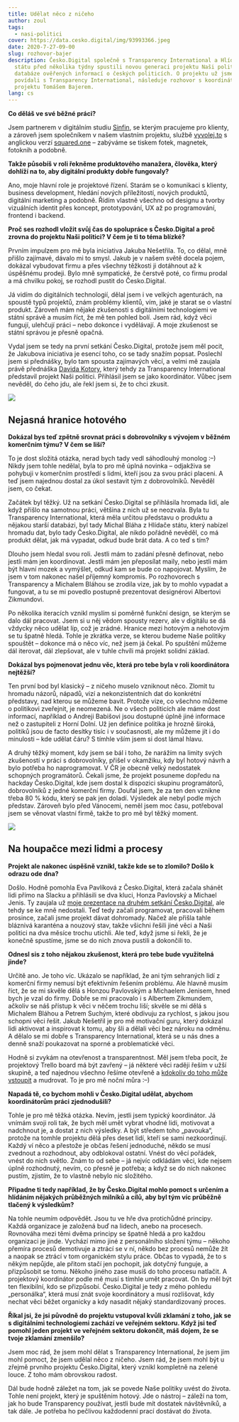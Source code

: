 ```yaml
---
title: Udělat něco z ničeho
author: zoul
tags:
  - nasi-politici
cover: https://data.cesko.digital/img/93993366.jpeg
date: 2020-7-27-09-00
slug: rozhovor-bajer
description: Česko.Digital společně s Transparency International a Hlídačem
  státu před několika týdny spustili novou generaci projektu Naši politici,
  databáze ověřených informací o českých politicích. O projektu už jsme si
  povídali s Transparency International, následuje rozhovor s koordinátorem
  projektu Tomášem Bajerem.
lang: cs
---
```


**Co děláš ve své běžné práci?**

Jsem partnerem v digitálním studiu [Sinfin](https://sinfin.digital), se kterým pracujeme pro klienty, a zároveň jsem společníkem v našem vlastním projektu, službě [vyvolej.to](https://www.vyvolej.to) s anglickou verzí [squared.one](https://www.squared.one) – zabýváme se tiskem fotek, magnetek, fotoknih a podobně.

**Takže působíš v roli řekněme produktového manažera, člověka, který dohlíží na to, aby digitální produkty dobře fungovaly?**

Ano, moje hlavní role je projektové řízení. Starám se o komunikaci s klienty, business development, hledání nových příležitostí, nových produktů, digitální marketing a podobně. Řídím vlastně všechno od designu a tvorby vizuálních identit přes koncept, prototypování, UX až po programování, frontend i backend.

**Proč ses rozhodl vložit svůj čas do spolupráce s Česko.Digital a proč zrovna do projektu Naši politici? V čem je ti to téma blízké?**

Prvním impulzem pro mě byla iniciativa Jakuba Nešetřila. To, co dělal, mně přišlo zajímavé, dávalo mi to smysl. Jakub je v našem světě docela pojem, dokázal vybudovat firmu a přes všechny těžkosti ji dotáhnout až k úspěšnému prodeji. Bylo mně sympatické, že čerstvě poté, co firmu prodal a má chvilku pokoj, se rozhodl pustit do Česko.Digital.

Já vidím do digitálních technologií, dělal jsem i ve velkých agenturách, na spoustě typů projektů, znám problémy klientů, vím, jaké je starat se o vlastní produkt. Zároveň mám nějaké zkušenosti s digitálními technologiemi ve státní správě a musím říct, že mě ten pohled bolí. Jsem rád, když věci fungují, ulehčují práci – nebo dokonce i vydělávají. A moje zkušenost se státní správou je přesně opačná.

Vydal jsem se tedy na první setkání Česko.Digital, protože jsem měl pocit, že Jakubova iniciativa je esencí toho, co se tady snažím popsat. Poslechl jsem si přednášky, bylo tam spousta zajímavých věcí, a velmi mě zaujala právě přednáška [Davida Kotory](https://slideslive.com/38916335/nasipoliticicz), který tehdy za Transparency International představil projekt Naši politici. Přihlásil jsem se jako koordinátor. Vůbec jsem nevěděl, do čeho jdu, ale řekl jsem si, že to chci zkusit.

![](https://data.cesko.digital/img/86657bbb.jpg)

## Nejasná hranice hotového

**Dokázal bys teď zpětně srovnat práci s dobrovolníky s vývojem v běžném komerčním týmu? V čem se liší?**

To je dost složitá otázka, nerad bych tady vedl sáhodlouhý monolog :–) Nikdy jsem tohle nedělal, byla to pro mě úplná novinka – odjakživa se pohybuji v komerčním prostředí s lidmi, kteří jsou za svou práci placeni. A teď jsem najednou dostal za úkol sestavit tým z dobrovolníků. Nevěděl jsem, co čekat.

Začátek byl těžký. Už na setkání Česko.Digital se přihlásila hromada lidí, ale když přišlo na samotnou práci, většina z nich už se neozvala. Byla tu Transparency International, která měla určitou představu o produktu a nějakou starší databázi, byl tady Michal Bláha z Hlídače státu, který nabízel hromadu dat, bylo tady Česko.Digital, ale nikdo pořádně nevěděl, co má produkt dělat, jak má vypadat, odkud bude brát data. A co teď s tím?

Dlouho jsem hledal svou roli. Jestli mám to zadání přesně definovat, nebo jestli mám jen koordinovat. Jestli mám jen přeposílat maily, nebo jestli mám být hlavní mozek a vymýšlet, odkud kam se bude co napojovat. Myslím, že jsem v tom nakonec našel příjemný kompromis. Po rozhovorech s Transparency a Michalem Bláhou se zrodila vize, jak by to mohlo vypadat a fungovat, a tu se mi povedlo postupně prezentovat designérovi Albertovi Zikmundovi.

Po několika iteracích vznikl myslím si poměrně funkční design, se kterým se dalo dál pracovat. Jsem si u něj vědom spousty rezerv, ale v digitálu se dá vždycky něco udělat líp, což je zrádné. Hranice mezi hotovým a nehotovým se tu špatně hledá. Tohle je zkrátka verze, se kterou budeme Naše politiky spouštět – dokonce má o něco víc, než jsem já čekal. Po spuštění můžeme dál iterovat, dál zlepšovat, ale v tuhle chvíli má projekt solidní základ.

**Dokázal bys pojmenovat jednu věc, která pro tebe byla v roli koordinátora nejtěžší?**

Ten první bod byl klasický – z ničeho muselo vzniknout něco. Zlomit tu hromadu názorů, nápadů, vizí a nekonzistentních dat do konkrétní představy, nad kterou se můžeme bavit. Protože vize, co všechno můžeme o politikovi zveřejnit, je neomezená. Ne o všech politicích ale máme dost informací, například o Andreji Babišovi jsou dostupné úplně jiné informace než o zastupiteli z Horní Dolní. Už jen definice politika je hrozně široká, politiků jsou de facto desítky tisíc i v současnosti, ale my můžeme jít i do minulosti – kde udělat čáru? S tímhle vším jsem si dost lámal hlavu.

A druhý těžký moment, kdy jsem se bál i toho, že narážím na limity svých zkušeností v práci s dobrovolníky, přišel v okamžiku, kdy byl hotový návrh a bylo potřeba ho naprogramovat. V ČR je obecně velký nedostatek schopných programátorů. Čekali jsme, že projekt posuneme dopředu na hackday Česko.Digital, kde jsem dostal k dispozici skupinu programátorů, dobrovolníků z jedné komerční firmy. Doufal jsem, že za ten den vznikne třeba 80 % kódu, který se pak jen doladí. Výsledek ale nebyl podle mých představ. Zároveň bylo před Vánocemi, neměl jsem moc času, potřeboval jsem se věnovat vlastní firmě, takže to pro mě byl těžký moment.

![](https://data.cesko.digital/img/364626fa.jpg)

## Na houpačce mezi lidmi a procesy

**Projekt ale nakonec úspěšně vznikl, takže kde se to zlomilo? Došlo k odrazu ode dna?**

Došlo. Hodně pomohla Eva Pavlíková z Česko.Digital, která začala shánět lidi přímo na Slacku a přihlásili se dva kluci, Honza Pavlovský a Michael Jenis. Ty zaujala už [moje prezentace na druhém setkání Česko.Digital](https://slideslive.com/38919491/meetup-2-nasipoliticicz), ale tehdy se ke mně nedostali. Teď tedy začali programovat, pracovali během prosince, začali jsme projekt dávat dohromady. Načež ale přišla tahle bláznivá karanténa a nouzový stav, takže všichni řešili jiné věci a Naši politici na dva měsíce trochu utichli. Ale teď, když jsme si řekli, že je konečně spustíme, jsme se do nich znova pustili a dokončili to.

**Odnesl sis z toho nějakou zkušenost, která pro tebe bude využitelná jinde?**

Určitě ano. Je toho víc. Ukázalo se například, že ani tým sehraných lidí z komerční firmy nemusí být efektivním řešením problému. Ale hlavně musím říct, že se mi skvěle dělá s Honzou Pavlovským a Michaelem Jenisem, hned bych je vzal do firmy. Dobře se mi pracovalo i s Albertem Zikmundem, ačkoliv se náš přístup k věci v něčem trochu liší; skvěle se mi dělá s Michalem Bláhou a Petrem Suchým, které obdivuju za rychlost, s jakou jsou schopni věci řešit. Jakub Nešetřil je pro mě motivační guru, který dokázal lidi aktivovat a inspirovat k tomu, aby šli a dělali věci bez nároku na odměnu. A dělalo se mi dobře s Transparency International, která se u nás dnes a denně snaží poukazovat na sporné a problematické věci.

Hodně si zvykám na otevřenost a transparentnost. Měl jsem třeba pocit, že projektový Trello board má být zavřený – já některé věci raději řeším v užší skupině, a teď najednou všechno řešíme otevřeně a [kdokoliv do toho může vstoupit](https://trello.com/b/gJA4Y6Ml/naši-politici) a mudrovat. To je pro mě noční můra :–)

**Napadá tě, co bychom mohli v Česko.Digital udělat, abychom koordinátorům práci zjednodušili?**

Tohle je pro mě těžká otázka. Nevím, jestli jsem typický koordinátor. Já vnímám svoji roli tak, že bych měl umět vybrat vhodné lidi, motivovat a nadchnout je, a dostat z nich výsledky. A být středem toho „pavouka“, protože na tomhle projektu dělá přes deset lidí, kteří se sami nezkoordinují. Každý ví něco a přestože je občas řešení jednoduché, někdo se musí zvednout a rozhodnout, aby odblokoval ostatní. Vnést do věcí pořádek, vnést do nich světlo. Znám to od sebe – já nejvíc odkládám věci, kde nejsem úplně rozhodnutý, nevím, co přesně je potřeba; a když se do nich nakonec pustím, zjistím, že to vlastně nebylo nic složitého.

**Připadne ti tedy například, že by Česko.Digital mohlo pomoct s určením a hlídáním nějakých průběžných milníků a cílů, aby byl tým víc průběžně tlačený k výsledkům?**

Na tohle neumím odpovědět. Jsou tu ve hře dva protichůdné principy. Každá organizace je založená buď na lidech, anebo na procesech. Rovnováha mezi těmi dvěma principy se špatně hledá a pro každou organizaci je jinde. Vychází mimo jiné z personálního složení týmu – někoho přemíra procesů demotivuje a ztrácí se v ní, někdo bez procesů nemůže žít a naopak se ztrácí v tom organickém stylu práce. Občas to vypadá, že to s někým nepůjde, ale přitom stačí jen pochopit, jak dotyčný funguje, a přizpůsobit se tomu. Někoho jiného zase musíš do toho procesu natlačit. A projektový koordinátor podle mě musí s tímhle umět pracovat. On by měl být ten flexibilní, kdo se přizpůsobí. Česko.Digital je tedy z mého pohledu „personálka“, která musí znát svoje koordinátory a musí rozlišovat, kdy nechat věci běžet organicky a kdy nasadit nějaký standardizovaný proces.

**Říkal jsi, že jsi původně do projektu vstupoval kvůli zklamání z toho, jak se s digitálními technologiemi zachází ve veřejném sektoru. Když jsi teď pomohl jeden projekt ve veřejném sektoru dokončit, máš dojem, že se tvoje zklamání zmenšilo?**

Jsem moc rád, že jsem mohl dělat s Transparency International, že jsem jim mohl pomoct, že jsem udělal něco z ničeho. Jsem rád, že jsem mohl být u zřejmě prvního projektu Česko.Digital, který vznikl kompletně na zelené louce. Z toho mám obrovskou radost.

Dál bude hodně záležet na tom, jak se povede Naše politiky uvést do života. Tohle není projekt, který je spuštěním hotový. Jde o nástroj – záleží na tom, jak ho bude Transparency používat, jestli bude mít dostatek návštěvníků, a tak dále. Je potřeba ho pečlivou každodenní prací dostávat do života.
